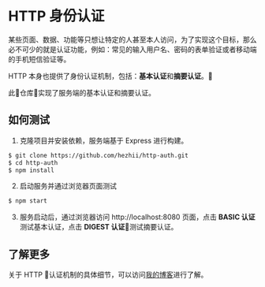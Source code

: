 # HTTP 身份认证

某些页面、数据、功能等只想让特定的人甚至本人访问，为了实现这个目标，那么必不可少的就是认证功能，例如：常见的输入用户名、密码的表单验证或者移动端的手机短信验证等。

HTTP 本身也提供了身份认证机制，包括：**基本认证**和**摘要认证**。

此仓库实现了服务端的基本认证和摘要认证。

## 如何测试

1. 克隆项目并安装依赖，服务端基于 Express 进行构建。

```bash
$ git clone https://github.com/hezhii/http-auth.git
$ cd http-auth
$ npm install
```

2. 启动服务并通过浏览器页面测试

```bash
$ npm start
```

3. 服务启动后，通过浏览器访问 http://localhost:8080 页面，点击 **BASIC 认证**测试基本认证，点击 **DIGEST 认证**测试摘要认证。

## 了解更多

关于 HTTP 认证机制的具体细节，可以访问[我的博客](blog.whezh.com/http-auth/)进行了解。